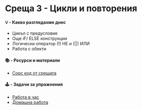 # Среща 3 - Цикли и повторения

#### 💡 - Какво разгледахме днес
- Цикъл с предусловие
- Още iF/ ELSE конструкции
- Логически оператор (!) НЕ и (||) ИЛИ
- Работа с обекти
 #### 📚 - Ресурси и материали
<!-- - [Видео от срещата](https://www.youtube.com/watch?v=k9dHt9jmbF0&list=PLyZOguednhL5s3LH63o1q8CHhfNk4kvf1&index=7) -->
- [Сорс код от срещата](./source/)

 #### 🕹️ - Задачи за упражнения
- [Работа в час](./cw/README.md)
- [Домашна работа](./hw/README.md)

<!-- #### 📘 - Решения на домашна работа -->
<!-- - [Видео решение](https://www.youtube.com/watch?v=VndSp3HvEd0&list=PLyZOguednhL5s3LH63o1q8CHhfNk4kvf1&index=6) -->
<!-- - [Сорс код решение на домашна работа](./source-hw/README.md) -->